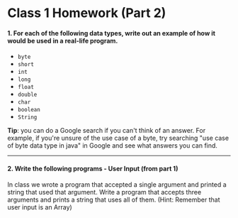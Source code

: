 # Class 1 Homework (Part 2)

<style>
@media print {
  pre {
    border: 1px solid gray;
    page-break-inside: avoid;
  }
}

.break {
  page-break-after: always;
}
</style>


#### 1. For each of the following data types, write out an example of how it would be used in a real-life program.

- `byte`
- `short`
- `int`
- `long`
- `float`
- `double`
- `char`
- `boolean`
- `String`

**Tip**: you can do a Google search if you can't think of an answer. For example, if you're unsure of the use case of a byte, try searching "use case of byte data type in java" in Google and see what answers you can find.

---

#### 2. Write the following programs - User Input (from part 1)

In class we wrote a program that accepted a single argument and printed a string that used that argument. Write a program that accepts three arguments and prints a string that uses all of them. (Hint: Remember that user input is an Array)
